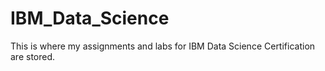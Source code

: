 # IBM_Data_Science
This is where my assignments and labs for IBM Data Science Certification are stored.
